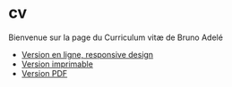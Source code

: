 # cv

Bienvenue sur la page du Curriculum vitæ de Bruno Adelé

- [Version en ligne, responsive design](https://badele.github.io/cv/)
- [Version imprimable](https://badele.github.io/cv/print)
- [Version PDF](./brunoadele.pdf)